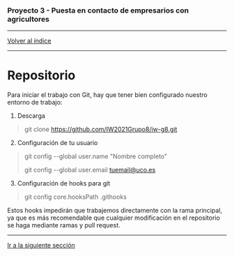### Proyecto 3 - Puesta en contacto de empresarios con agricultores

---

[Volver al índice](../README.md)


---

# Repositorio

Para iniciar el trabajo con Git, hay que tener bien configurado nuestro entorno de trabajo:

1. Descarga

> git clone https://github.com/IW2021Grupo8/iw-g8.git

2. Configuración de tu usuario

> git config --global user.name "Nombre completo"
>
> git config --global user.email tuemail@uco.es

3. Configuración de hooks para git

> git config core.hooksPath .githooks

Estos hooks impedirán que trabajemos directamente con la rama principal, ya que es más recomendable que cualquier modificación en el repositorio se haga mediante ramas y pull request.

---

[Ir a la siguiente sección](02-workflow.md)